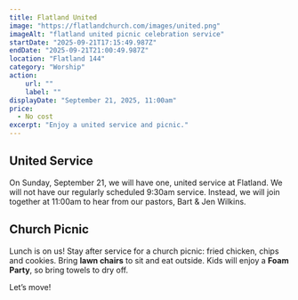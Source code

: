 ```yaml
---
title: Flatland United
image: "https://flatlandchurch.com/images/united.png"
imageAlt: "flatland united picnic celebration service"
startDate: "2025-09-21T17:15:49.987Z"
endDate: "2025-09-21T21:00:49.987Z"
location: "Flatland 144"
category: "Worship"
action:
    url: ""
    label: ""
displayDate: "September 21, 2025, 11:00am"
price:
  - No cost
excerpt: "Enjoy a united service and picnic."
---
```


## United Service

On Sunday, September 21, we will have one, united service at Flatland. We will not have our regularly scheduled 9:30am service. Instead, we will join together at 11:00am to hear from our pastors, Bart & Jen Wilkins.

## Church Picnic

Lunch is on us! Stay after service for a church picnic: fried chicken, chips and cookies. Bring <b>lawn chairs</b> to sit and eat outside. Kids will enjoy a <b>Foam Party</b>, so bring towels to dry off.

Let’s move!
